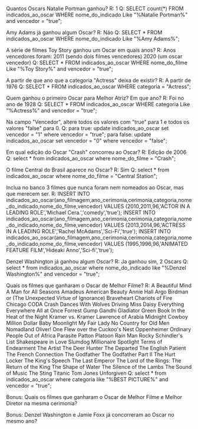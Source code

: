 Quantos Oscars Natalie Portman ganhou?
R: 1 
Q: SELECT count(*) FROM indicados_ao_oscar WHERE nome_do_indicado Like "%Natalie Portman%" and vencedor = "true";
 
Amy Adams já ganhou algum Oscar?
R: Não
Q: SELECT * FROM indicados_ao_oscar WHERE nome_do_indicado Like "%Amy Adams%";
 
A série de filmes Toy Story ganhou um Oscar em quais anos?
R: Anos vencedores foram: 2011 (sendo dois filmes vencedores) 2020 (um oscar vencedor)
Q: SELECT * FROM indicados_ao_oscar WHERE nome_do_filme Like "%Toy Story%" and vencedor = "true";
 
A partir de que ano que a categoria "Actress" deixa de existir?
R: A partir de 1976
Q: SELECT * FROM indicados_ao_oscar WHERE categoria = "Actress";
 
Quem ganhou o primeiro Oscar para Melhor Atriz? Em que ano?
R: Foi no ano de 1928
Q: SELECT * FROM indicados_ao_oscar WHERE categoria Like "%Actress%" and vencedor = "true";
 
Na campo "Vencedor", altere todos os valores com "true" para 1 e todos os valores "false" para 0.
Q: para true: 
            update indicados_ao_oscar
            set  vencedor = "1"
            where vencedor = "true";
para false: 
            update indicados_ao_oscar
            set  vencedor = "0"
            where vencedor = "false";
 
Em qual edição do Oscar "Crash" concorreu ao Oscar?
R: Edição de 2006
Q: select * from indicados_ao_oscar where nome_do_filme = "Crash";
 
O filme Central do Brasil aparece no Oscar?
R: Sim
Q: select * from indicados_ao_oscar where nome_do_filme = "Central Station";
 
Inclua no banco 3 filmes que nunca foram nem nomeados ao Oscar, mas que merecem ser.
R: INSERT INTO indicados_ao_oscar(ano_filmagem,ano_cerimonia,cerimonia,categoria,nome_do_indicado,nome_do_filme,vencedor) VALUES (2010,2011,96,'ACTOR IN A LEADING ROLE','Michael Cera.','comedy','true');
INSERT INTO indicados_ao_oscar(ano_filmagem,ano_cerimonia,cerimonia,categoria,nome_do_indicado,nome_do_filme,vencedor) VALUES (2013,2014,96,'ACTRESS IN A LEADING ROLE','Rachel McAdams','Sci-Fi','true');
INSERT INTO indicados_ao_oscar(ano_filmagem,ano_cerimonia,cerimonia,categoria,nome_do_indicado,nome_do_filme,vencedor) VALUES (1995,1996,96,'ANIMATED FEATURE FILM','Hideaki Anno','Sci-fi','true');
 
Denzel Washington já ganhou algum Oscar?
R: Ja ganhou sim, 2 Oscars
Q: select * from indicados_ao_oscar where nome_do_indicado like "%Denzel Washington%" and vencedor = "true";
 
Quais os filmes que ganharam o Oscar de Melhor Filme?
R: A Beautiful Mind
A Man for All Seasons
Amadeus
American Beauty
Annie Hall
Argo
Birdman or (The Unexpected Virtue of Ignorance)
Braveheart
Chariots of Fire
Chicago
CODA
Crash
Dances With Wolves
Driving Miss Daisy
Everything Everywhere All at Once
Forrest Gump
Gandhi
Gladiator
Green Book
In the Heat of the Night
Kramer vs. Kramer
Lawrence of Arabia
Midnight Cowboy
Million Dollar Baby
Moonlight
My Fair Lady
No Country for Old Men
Nomadland
Oliver!
One Flew over the Cuckoo's Nest
Oppenheimer
Ordinary People
Out of Africa
Parasite
Patton
Platoon
Rain Man
Rocky
Schindler's List
Shakespeare in Love
Slumdog Millionaire
Spotlight
Terms of Endearment
The Artist
The Deer Hunter
The Departed
The English Patient
The French Connection
The Godfather
The Godfather Part II
The Hurt Locker
The King's Speech
The Last Emperor
The Lord of the Rings: The Return of the King
The Shape of Water
The Silence of the Lambs
The Sound of Music
The Sting
Titanic
Tom Jones
Unforgiven
Q: select * from indicados_ao_oscar where categoria like "%BEST PICTURE%" and vencedor = "true";
 
Bonus: Quais os filmes que ganharam o Oscar de Melhor Filme e Melhor Diretor na mesma cerimonia?
 
Bonus: Denzel Washington e Jamie Foxx já concorreram ao Oscar no mesmo ano?
